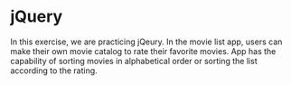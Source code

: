 # jQuery
In this exercise, we are practicing jQeury. In the movie list app, users can make their own movie catalog to rate their favorite movies. 
App has the capability of sorting movies in alphabetical order or sorting the list according to the rating. 

